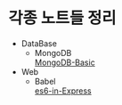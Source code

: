 # 각종 노트들 정리

- DataBase
  - MongoDB  
    [MongoDB-Basic](./mongodb/mongo-basic.md)
- Web
  - Babel  
    [es6-in-Express](./babel/babel-in-express-js.md)
